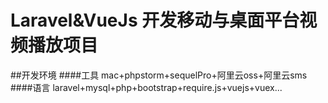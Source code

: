 # Laravel&VueJs 开发移动与桌面平台视频播放项目

##开发环境
####工具
mac+phpstorm+sequelPro+阿里云oss+阿里云sms
####语言
laravel+mysql+php+bootstrap+require.js+vuejs+vuex...
